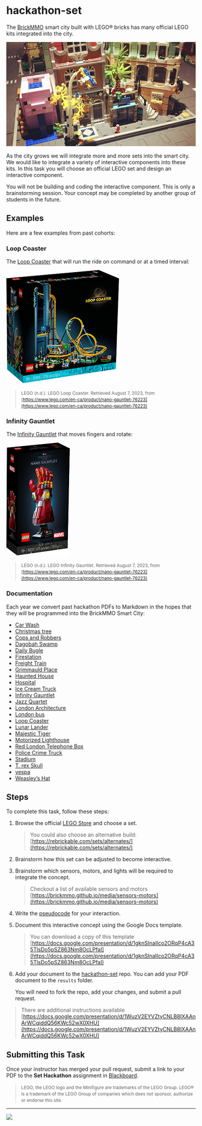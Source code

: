 # hackathon-set

<style>@import url("//readme.codeadam.ca/readme.css");</style>

The [BrickMMO](http://brickmmo.com/) smart city built with LEGO® bricks has many official LEGO kits integrated into the city.

![BrickMMO City](images/brickmmo.png)

As the city grows we will integrate more and more sets into the smart city. We would like to integrate a variety of interactive components into these kits. In this task you will choose an official LEGO set and design an interactive component.

You will not be building and coding the interactive component. This is only a brainstorming session. Your concept may be completed by another group of students in the future.

## Examples

Here are a few examples from past cohorts:

### Loop Coaster

The [Loop Coaster](https://www.lego.com/en-ca/product/loop-coaster-10303) that will run the ride on command or at a timed interval:

![LEGO Loop Coaster](images/lego-coaster.png)

> <small>LEGO (n.d.). LEGO Loop Coaster. Retrieved August 7, 2023, from [https://www.lego.com/en-ca/product/nano-gauntlet-76223](https://www.lego.com/en-ca/product/nano-gauntlet-76223)</small>

### Infinity Gauntlet

The [Infinity Gauntlet](https://www.lego.com/en-ca/product/nano-gauntlet-76223) that moves fingers and rotate:

![LEGO Loop Coaster](images/lego-infinity.png)

> <small>LEGO (n.d.). LEGO Infinity Gauntlet. Retrieved August 7, 2023, from [https://www.lego.com/en-ca/product/nano-gauntlet-76223](https://www.lego.com/en-ca/product/nano-gauntlet-76223)</small>

### Documentation

Each year we convert past hackathon PDFs to Markdown in the hopes that they will be programmed into the BrickMMO Smart City:

- [Car Wash](https://github.com/joeyin/forked-hackathon-set/blob/main/car-wash.markdown)
- [Christmas tree](https://github.com/joeyin/forked-hackathon-set/blob/main/chrismas-tree.markdown)
- [Cops and Robbers](https://github.com/joeyin/forked-hackathon-set/blob/main/cops-robbers.markdown)
- [Dagobah Swamp](https://github.com/joeyin/forked-hackathon-set/blob/main/dagobah-swamp.markdown)
- [Daily Bugle](https://github.com/joeyin/forked-hackathon-set/blob/main/daily-bugle.markdown)
- [Firestation](https://github.com/joeyin/forked-hackathon-set/blob/main/firestation.markdown)
- [Freight Train](https://github.com/joeyin/forked-hackathon-set/blob/main/freight-train.markdown)
- [Grimmauld Place](https://github.com/joeyin/forked-hackathon-set/blob/main/grimmauld-place.markdown)
- [Haunted House](https://github.com/joeyin/forked-hackathon-set/blob/main/haunted-house.markdown)
- [Hospital](https://github.com/joeyin/forked-hackathon-set/blob/main/hospital.markdown)
- [Ice Cream Truck](https://github.com/joeyin/forked-hackathon-set/blob/main/ice-cream-truck.markdown)
- [Infinity Gauntlet](https://github.com/joeyin/forked-hackathon-set/blob/main/infinitiy-gauntlet.markdown)
- [Jazz Quartet](https://github.com/joeyin/forked-hackathon-set/blob/main/jazz-quartet.markdown)
- [London Architecture](https://github.com/joeyin/forked-hackathon-set/blob/main/london-architecture.markdown)
- [London bus](https://github.com/joeyin/forked-hackathon-set/blob/main/london-bus.markdown)
- [Loop Coaster](https://github.com/joeyin/forked-hackathon-set/blob/main/loop-coaster.markdown)
- [Lunar Lander](https://github.com/joeyin/forked-hackathon-set/blob/main/lunar-lander.markdown)
- [Majestic Tiger](https://github.com/joeyin/forked-hackathon-set/blob/main/majestic-tiger.markdown)
- [Motorized Lighthouse](https://github.com/joeyin/forked-hackathon-set/blob/main/motorized-lighthouse.markdown)
- [Red London Telephone Box](https://github.com/joeyin/forked-hackathon-set/blob/main/phone-booth.markdown)
- [Police Crime Truck](https://github.com/joeyin/forked-hackathon-set/blob/main/police-crime-truck.markdown)
- [Stadium](https://github.com/joeyin/forked-hackathon-set/blob/main/stadium.markdown)
- [T. rex Skull](https://github.com/joeyin/forked-hackathon-set/blob/main/t-rex-skull.markdown)
- [vespa](https://github.com/BrickMMO/hackathon-set/blob/main/vespa.markdown) 
- [Weasley’s Hat](https://github.com/joeyin/forked-hackathon-set/blob/main/weasleys-hat.markdown)

## Steps

To complete this task, follow these steps:

1. Browse the official [LEGO Store](https://www.lego.com/en-ca/themes) and choose a set.

   > You could also choose an alternative build:  
   > [https://rebrickable.com/sets/alternates/](https://rebrickable.com/sets/alternates/)

2. Brainstorm how this set can be adjusted to become interactive.
3. Brainstorm which sensors, motors, and lights will be required to integrate the concept.

   > Checkout a list of available sensors and motors  
   > [https://brickmmo.github.io/media/sensors-motors](https://brickmmo.github.io/media/sensors-motors)

4. Write the [pseudocode](https://pseudocode.codeadam.ca) for your interaction.

5. Document this interactive concept using the Google Docs template.

   > You can download a copy of this template  
   > [https://docs.google.com/presentation/d/1gknSInaIIco2ORqP4cA35TlsDo5pSZ863Nm8OcLPfaI](https://docs.google.com/presentation/d/1gknSInaIIco2ORqP4cA35TlsDo5pSZ863Nm8OcLPfaI)

6. Add your document to the [hackathon-set](https://github.com/BrickMMO/hackathon-set/) repo. You can add your PDF document to the `results` folder.

   You will need to fork the repo, add your changes, and submit a pull request.

> There are additional instructions available  
> [https://docs.google.com/presentation/d/1WuzV2EYVZtyCNLB8IXAAnArWCqiddQ56KWc52wX0XHU](https://docs.google.com/presentation/d/1WuzV2EYVZtyCNLB8IXAAnArWCqiddQ56KWc52wX0XHU)

## Submitting this Task

Once your instructor has merged your pull request, submit a link to your PDF to the **Set Hackathon** assignment in [Blackboard](https://learn.humber.ca/).

> <small>LEGO, the LEGO logo and the Minifigure are trademarks of the LEGO Group. LEGO® is a trademark of the LEGO Group of companies which does not sponsor, authorize or endorse this site.</small>

---

<a href="https://brickmmo.com">
<img src="https://brickmmo.com/images/brickmmo-logo-horizontal.jpg" width="100">
</a>
